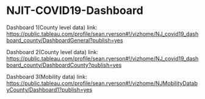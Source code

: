 # NJIT-COVID19-Dashboard
Dashboard 1(County level data) link: https://public.tableau.com/profile/sean.ryerson#!/vizhome/NJ_covid19_dashboard_county/DashboardGeneral?publish=yes 

Dashboard 2(County level data) link: https://public.tableau.com/profile/sean.ryerson#!/vizhome/NJ_covid19_dashboard_county/DashboardCounty?publish=yes 

Dashboard 3(Mobility data) link: https://public.tableau.com/profile/sean.ryerson#!/vizhome/NJMobilityDatabyCounty/Dashboard1?publish=yes 

